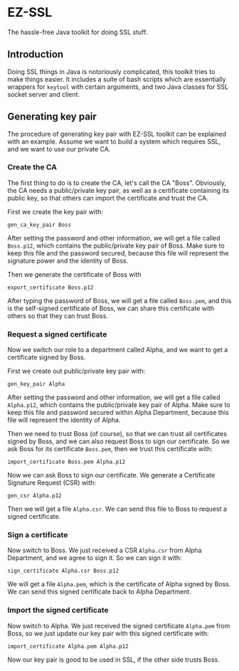 # EZ-SSL
The hassle-free Java toolkit for doing SSL stuff.

## Introduction
Doing SSL things in Java is notoriously complicated, this toolkit tries to make
things easier. It includes a suite of bash scripts which are essentially
wrappers for `keytool` with certain arguments, and two Java classes for SSL
socket server and client.

## Generating key pair
The procedure of generating key pair with EZ-SSL toolkit can be explained with
an example. Assume we want to build a system which requires SSL, and we want to
use our private CA.

### Create the CA
The first thing to do is to create the CA, let's call the CA "Boss".
Obviously, the CA needs a public/private key pair, as well as a certificate
containing its public key, so that others can import the certificate and trust
the CA.

First we create the key pair with:

```gen_ca_key_pair Boss```

After setting the password and other information, we will get a file called
`Boss.p12`, which contains the public/private key pair of Boss. Make sure to
keep this file and the password secured, because this file will represent the
signature power and the identity of Boss.

Then we generate the certificate of Boss with

```export_certificate Boss.p12```

After typing the password of Boss, we will get a file called `Boss.pem`, and
this is the self-signed certificate of Boss, we can share this certificate with
others so that they can trust Boss.

### Request a signed certificate
Now we switch our role to a department called Alpha, and we want to get a
certificate signed by Boss.

First we create out public/private key pair with:

```gen_key_pair Alpha```

After setting the password and other information, we will get a file called
`Alpha.p12`, which contains the public/private key pair of Alpha. Make sure to
keep this file and password secured within Alpha Department, because this file
will represent the identity of Alpha.

Then we need to trust Boss (of course), so that we can trust all certificates
signed by Boss, and we can also request Boss to sign our certificate. So we ask
Boss for its certificate `Boss.pem`, then we trust this certificate with:

```import_certificate Boss.pem Alpha.p12```

Now we can ask Boss to sign our certificate. We generate a Certificate Signature
Request (CSR) with:

```gen_csr Alpha.p12```

Then we will get a file `Alpha.csr`. We can send this file to Boss to request a
signed certificate.

### Sign a certificate
Now switch to Boss. We just received a CSR `Alpha.csr` from Alpha Department,
and we agree to sign it. So we can sign it with:

```sign_certificate Alpha.csr Boss.p12```

We will get a file `Alpha.pem`, which is the certificate of Alpha signed by
Boss. We can send this signed certificate back to Alpha Department.

### Import the signed certificate
Now switch to Alpha. We just received the signed certificate `Alpha.pem` from
Boss, so we just update our key pair with this signed certificate with:

```import_certificate Alpha.pem Alpha.p12```

Now our key pair is good to be used in SSL, if the other side trusts Boss.
